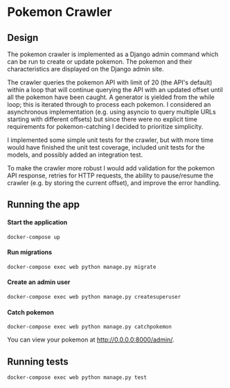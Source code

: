 # Pokemon Crawler

## Design

The pokemon crawler is implemented as a Django admin command which can be run to create or update pokemon. The pokemon and their characteristics are displayed on the Django admin site.

The crawler queries the pokemon API with limit of 20 (the API's default) within a loop that will continue querying the API with an updated offset until all the pokemon have been caught. A generator is yielded from the while loop; this is iterated through to process each pokemon. I considered an asynchronous implementation (e.g. using asyncio to query multiple URLs starting with different offsets) but since there were no explicit time requirements for pokemon-catching I decided to prioritize simplicity.

I implemented some simple unit tests for the crawler, but with more time would have finished the unit test coverage, included unit tests for the models, and possibly added an integration test.

To make the crawler more robust I would add validation for the pokemon API response, retries for HTTP requests, the ability to pause/resume the crawler (e.g. by storing the current offset), and improve the error handling.

## Running the app

#### Start the application

```
docker-compose up
```

#### Run migrations

```
docker-compose exec web python manage.py migrate
```

#### Create an admin user

```
docker-compose exec web python manage.py createsuperuser
```

#### Catch pokemon

```
docker-compose exec web python manage.py catchpokemon
```

You can view your pokemon at http://0.0.0.0:8000/admin/.

## Running tests

```
docker-compose exec web python manage.py test
```

